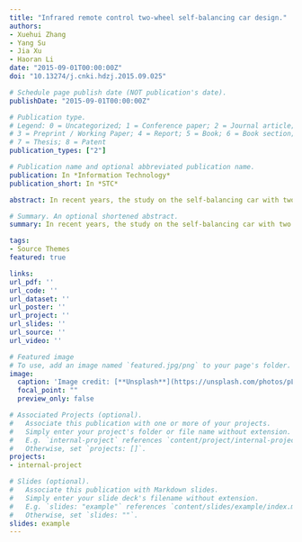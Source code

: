 ```yaml
---
title: "Infrared remote control two-wheel self-balancing car design."
authors:
- Xuehui Zhang
- Yang Su
- Jia Xu
- Haoran Li
date: "2015-09-01T00:00:00Z"
doi: "10.13274/j.cnki.hdzj.2015.09.025"

# Schedule page publish date (NOT publication's date).
publishDate: "2015-09-01T00:00:00Z"

# Publication type.
# Legend: 0 = Uncategorized; 1 = Conference paper; 2 = Journal article;
# 3 = Preprint / Working Paper; 4 = Report; 5 = Book; 6 = Book section;
# 7 = Thesis; 8 = Patent
publication_types: ["2"]

# Publication name and optional abbreviated publication name.
publication: In *Information Technology*
publication_short: In *STC*

abstract: In recent years, the study on the self-balancing car with two wheels is developing rapidly.The design takes MSP430F149 as the core processor, adopting MPU6050 chip to measure the value of the angle and angular acceleration, using the algorithm of Kalman filter and complementary filter to deal with the data, figuring out the real-time speed according to the width of photoelectric sensor’s output pulse, adjusing the motor of the car through the PID algorithm, under the premise of making it in the balance, according to the received infrared signal it makes the car forward, backward, stop or turn．

# Summary. An optional shortened abstract.
summary: In recent years, the study on the self-balancing car with two wheels is developing rapidly.The design takes MSP430F149 as the core processor, adopting MPU6050 chip to measure the value of the angle and angular acceleration

tags:
- Source Themes
featured: true

links:
url_pdf: ''
url_code: ''
url_dataset: ''
url_poster: ''
url_project: ''
url_slides: ''
url_source: ''
url_video: ''

# Featured image
# To use, add an image named `featured.jpg/png` to your page's folder. 
image:
  caption: 'Image credit: [**Unsplash**](https://unsplash.com/photos/pLCdAaMFLTE)'
  focal_point: ""
  preview_only: false

# Associated Projects (optional).
#   Associate this publication with one or more of your projects.
#   Simply enter your project's folder or file name without extension.
#   E.g. `internal-project` references `content/project/internal-project/index.md`.
#   Otherwise, set `projects: []`.
projects:
- internal-project

# Slides (optional).
#   Associate this publication with Markdown slides.
#   Simply enter your slide deck's filename without extension.
#   E.g. `slides: "example"` references `content/slides/example/index.md`.
#   Otherwise, set `slides: ""`.
slides: example
---
```


